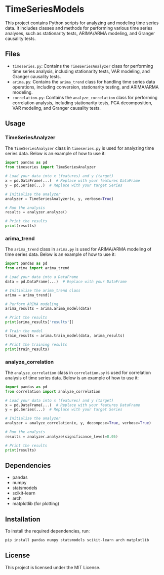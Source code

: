 # TimeSeriesModels

This project contains Python scripts for analyzing and modeling time series data. It includes classes and methods for performing various time series analyses, such as stationarity tests, ARIMA/ARMA modeling, and Granger causality tests.

## Files

- `timeseries.py`: Contains the `TimeSeriesAnalyzer` class for performing time series analysis, including stationarity tests, VAR modeling, and Granger causality tests.
- `arima.py`: Contains the `arima_trend` class for handling time series data operations, including conversion, stationarity testing, and ARIMA/ARMA modeling.
- `correlation.py`: Contains the `analyze_correlation` class for performing correlation analysis, including stationarity tests, PCA decomposition, VAR modeling, and Granger causality tests.

## Usage

### TimeSeriesAnalyzer

The `TimeSeriesAnalyzer` class in `timeseries.py` is used for analyzing time series data. Below is an example of how to use it:

```python
import pandas as pd
from timeseries import TimeSeriesAnalyzer

# Load your data into x (features) and y (target)
x = pd.DataFrame(...)  # Replace with your features DataFrame
y = pd.Series(...)  # Replace with your target Series

# Initialize the analyzer
analyzer = TimeSeriesAnalyzer(x, y, verbose=True)

# Run the analysis
results = analyzer.analyze()

# Print the results
print(results)
```

### arima_trend

The `arima_trend` class in `arima.py` is used for ARIMA/ARMA modeling of time series data. Below is an example of how to use it:

```python
import pandas as pd
from arima import arima_trend

# Load your data into a DataFrame
data = pd.DataFrame(...)  # Replace with your DataFrame

# Initialize the arima_trend class
arima = arima_trend()

# Perform ARIMA modeling
arima_results = arima.arima_model(data)

# Print the results
print(arima_results['results'])

# Train the model
train_results = arima.train_model(data, arima_results)

# Print the training results
print(train_results)
```

### analyze_correlation

The `analyze_correlation` class in `correlation.py` is used for correlation analysis of time series data. Below is an example of how to use it:

```python
import pandas as pd
from correlation import analyze_correlation

# Load your data into x (features) and y (target)
x = pd.DataFrame(...)  # Replace with your features DataFrame
y = pd.Series(...)  # Replace with your target Series

# Initialize the analyzer
analyzer = analyze_correlation(x, y, decompose=True, verbose=True)

# Run the analysis
results = analyzer.analyze(significance_level=0.05)

# Print the results
print(results)
```

## Dependencies

- pandas
- numpy
- statsmodels
- scikit-learn
- arch
- matplotlib (for plotting)

## Installation

To install the required dependencies, run:

```bash
pip install pandas numpy statsmodels scikit-learn arch matplotlib
```

## License

This project is licensed under the MIT License.

